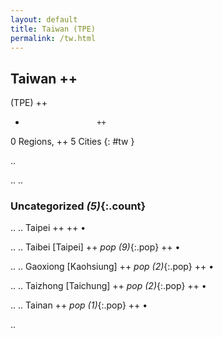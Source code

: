 ```yaml
---
layout: default
title: Taiwan (TPE)
permalink: /tw.html
---
```



## Taiwan   ++
(TPE)  ++
-                     ++
0 Regions, ++
5 Cities
{: #tw }

.. 




.. 
.. 


### Uncategorized _(5)_{:.count}


..
..
Taipei  ++
 ++
•

..
..
Taibei [Taipei]  ++
 _pop (9)_{:.pop} ++
•

..
..
Gaoxiong [Kaohsiung]  ++
 _pop (2)_{:.pop} ++
•

..
..
Taizhong [Taichung]  ++
 _pop (2)_{:.pop} ++
•

..
..
Tainan  ++
 _pop (1)_{:.pop} ++
•




.. 
 
